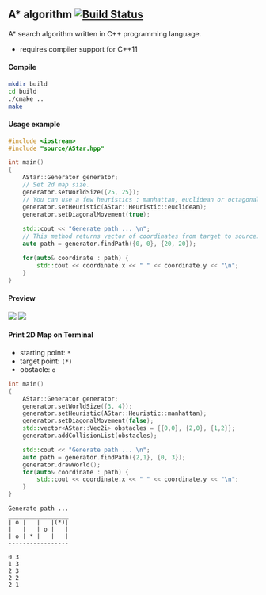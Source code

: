 ## A* algorithm [![Build Status](https://travis-ci.org/daancode/a-star.svg?branch=master)](https://travis-ci.org/da-an/SHA-1)
A* search algorithm written in C++ programming language.
 - requires compiler support for C++11


#### Compile

```sh
mkdir build
cd build
./cmake ..
make
```
 

#### Usage example
```cpp
#include <iostream>
#include "source/AStar.hpp"

int main()
{
    AStar::Generator generator;
    // Set 2d map size.
    generator.setWorldSize({25, 25});
    // You can use a few heuristics : manhattan, euclidean or octagonal.
    generator.setHeuristic(AStar::Heuristic::euclidean);
    generator.setDiagonalMovement(true);
    
    std::cout << "Generate path ... \n";
    // This method returns vector of coordinates from target to source.
    auto path = generator.findPath({0, 0}, {20, 20});

    for(auto& coordinate : path) {
        std::cout << coordinate.x << " " << coordinate.y << "\n";
    }
}
```
#### Preview
![](http://i.imgur.com/rqvrs6G.png)
![](http://i.imgur.com/7ZH2A0d.png)


#### Print 2D Map on Terminal

- starting point: `*`
- target point: `(*)`
- obstacle: `o`

```cpp
int main()
{
    AStar::Generator generator;
    generator.setWorldSize({3, 4});
    generator.setHeuristic(AStar::Heuristic::manhattan);
    generator.setDiagonalMovement(false);
    std::vector<AStar::Vec2i> obstacles = {{0,0}, {2,0}, {1,2}};
    generator.addCollisionList(obstacles);

    std::cout << "Generate path ... \n";
    auto path = generator.findPath({2,1}, {0, 3});
    generator.drawWorld();
    for(auto& coordinate : path) {
        std::cout << coordinate.x << " " << coordinate.y << "\n";
    }
}
```


```
Generate path ...
_________________
| o |   |   |(*)|
|   |   | o |   |
| o | * |   |   |
-----------------

0 3
1 3
2 3
2 2
2 1
```
